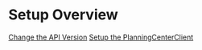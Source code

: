 # Setup Overview

[Change the API Version](changingTheApiVersion.md)
[Setup the PlanningCenterClient](settingUp.md)